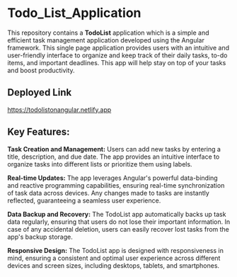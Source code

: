 # Todo_List_Application

This repository contains a **TodoList** application which is a simple and efficient task management application developed using the Angular framework.  This single page application provides users with an intuitive and user-friendly interface to organize and keep track of their daily tasks, to-do items, and important deadlines. This app will help stay on top of your tasks and boost productivity.

## Deployed Link

https://todolistonangular.netlify.app

## Key Features:

**Task Creation and Management:** Users can add new tasks by entering a title, description, and due date. The app provides an intuitive interface to organize tasks into different lists or prioritize them using labels.

**Real-time Updates:** The app leverages Angular's powerful data-binding and reactive programming capabilities, ensuring real-time synchronization of task data across devices. Any changes made to tasks are instantly reflected, guaranteeing a seamless user experience.

**Data Backup and Recovery:** The TodoList app automatically backs up task data regularly, ensuring that users do not lose their important information. In case of any accidental deletion, users can easily recover lost tasks from the app's backup storage.

**Responsive Design:** The TodoList app is designed with responsiveness in mind, ensuring a consistent and optimal user experience across different devices and screen sizes, including desktops, tablets, and smartphones.
